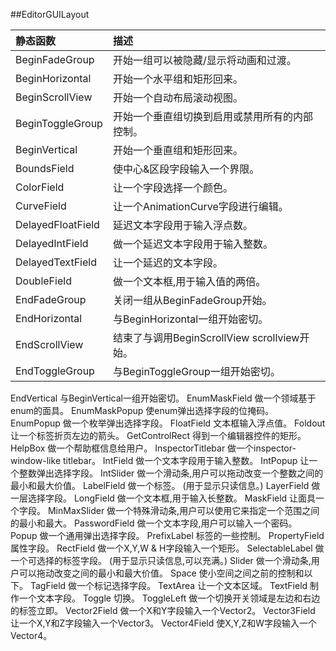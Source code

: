 ##EditorGUILayout




|静态函数|描述|
|:--|:--|
|BeginFadeGroup|开始一组可以被隐藏/显示将动画和过渡。|
|BeginHorizontal|开始一个水平组和矩形回来。|
|BeginScrollView|开始一个自动布局滚动视图。|
|BeginToggleGroup|开始一个垂直组切换到启用或禁用所有的内部控制。|
|BeginVertical|	开始一个垂直组和矩形回来。|
|BoundsField|使中心&区段字段输入一个界限。|
|ColorField|让一个字段选择一个颜色。|
|CurveField|让一个AnimationCurve字段进行编辑。|
|DelayedFloatField|延迟文本字段用于输入浮点数。|
|DelayedIntField|做一个延迟文本字段用于输入整数。|
|DelayedTextField|让一个延迟的文本字段。|
|DoubleField|做一个文本框,用于输入值的两倍。|
|EndFadeGroup|关闭一组从BeginFadeGroup开始。|
|EndHorizontal|与BeginHorizontal一组开始密切。|
|EndScrollView|结束了与调用BeginScrollView scrollview开始。|
|EndToggleGroup|与BeginToggleGroup一组开始密切。|
EndVertical	与BeginVertical一组开始密切。
EnumMaskField	做一个领域基于enum的面具。
EnumMaskPopup	使enum弹出选择字段的位掩码。
EnumPopup	做一个枚举弹出选择字段。
FloatField	文本框输入浮点值。
Foldout	让一个标签折页左边的箭头。
GetControlRect	得到一个编辑器控件的矩形。
HelpBox	做一个帮助框信息给用户。
InspectorTitlebar	做一个inspector-window-like titlebar。
IntField	做一个文本字段用于输入整数。
IntPopup	让一个整数弹出选择字段。
IntSlider	做一个滑动条,用户可以拖动改变一个整数之间的最小和最大价值。
LabelField	做一个标签。 (用于显示只读信息。)
LayerField	做一层选择字段。
LongField	做一个文本框,用于输入长整数。
MaskField	让面具一个字段。
MinMaxSlider	做一个特殊滑动条,用户可以使用它来指定一个范围之间的最小和最大。
PasswordField	做一个文本字段,用户可以输入一个密码。
Popup	做一个通用弹出选择字段。
PrefixLabel	标签的一些控制。
PropertyField	属性字段。
RectField	做一个X,Y,W & H字段输入一个矩形。
SelectableLabel	做一个可选择的标签字段。 (用于显示只读信息,可以充满。)
Slider	做一个滑动条,用户可以拖动改变之间的最小和最大价值。
Space	使小空间之间之前的控制和以下。
TagField	做一个标记选择字段。
TextArea	让一个文本区域。
TextField	制作一个文本字段。
Toggle	切换。
ToggleLeft	做一个切换开关领域是左边和右边的标签立即。
Vector2Field	做一个X和Y字段输入一个Vector2。
Vector3Field	让一个X,Y和Z字段输入一个Vector3。
Vector4Field	使X,Y,Z和W字段输入一个Vector4。